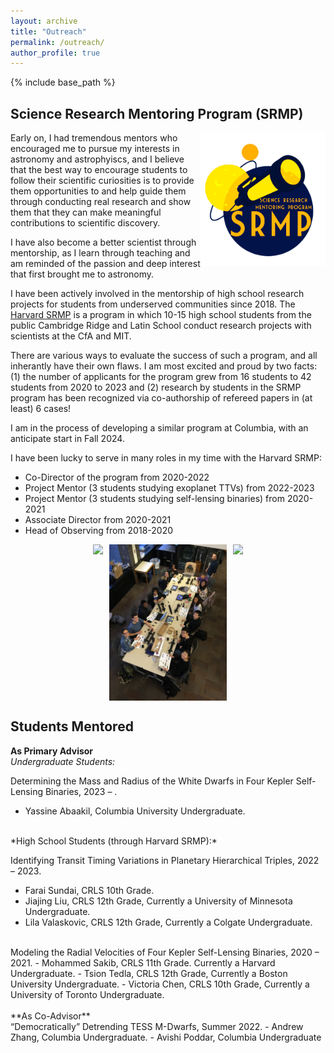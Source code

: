 ```yaml
---
layout: archive
title: "Outreach"
permalink: /outreach/
author_profile: true
---
```


{% include base_path %}


## Science Research Mentoring Program (SRMP)
<img align="right" src="../images/*SRMP.PNG" width=200>

Early on, I had tremendous mentors who encouraged me to pursue my interests in astronomy and astrophyiscs, and I believe that the best way to encourage students to follow their scientific curiosities is to provide them opportunities to and help guide them through conducting real research and show them that they can make meaningful contributions to scientific discovery. <br>

I have also become a better scientist through mentorship, as I learn through teaching and am reminded of the passion and deep interest that first brought me to astronomy.​ <br>

I have been actively involved in the mentorship of high school research projects for students from underserved communities since 2018. The [Harvard SRMP](https://projects.iq.harvard.edu/shrimp/home) is a program in which 10-15 high school students from the public Cambridge Ridge and Latin School conduct research projects with scientists at the CfA and MIT. <br>

There are various ways to evaluate the success of such a program, and all inherantly have their own flaws. I am most excited and proud by two facts: (1) the number of applicants for the program grew from 16 students to 42 students from 2020 to 2023 and (2) research by students in the SRMP program has been recognized via co-authorship of refereed papers in (at least) 6 cases!

I am in the process of developing a similar program at Columbia, with an anticipate start in Fall 2024. <br>

I have been lucky to serve in many roles in my time with the Harvard SRMP: <br>
- Co-Director of the program from 2020-2022
- Project Mentor (3 students studying exoplanet TTVs) from 2022-2023
- Project Mentor (3 students studying self-lensing binaries) from 2020-2021 <br>
- Associate Director from 2020-2021
- Head of Observing from 2018-2020

<div style="display: flex; justify-content: center; height: 250px;">
  <img src="../images/srmp_team_2023.jpg" style="height: 100%; object-fit: cover; margin-right: 10px;" />
  <img src="../images/SRMP_Galileoscopes_2020.JPG" style="height: 100%; object-fit: cover; margin-right: 10px;" />
  <img src="../images/telescopes_2023.jpg" style="height: 100%; object-fit: cover;" />
</div>



## Students Mentored

**As Primary Advisor** <br>
*Undergraduate Students:* <br>

Determining the Mass and Radius of the White Dwarfs in Four Kepler Self-Lensing Binaries, 2023 – . 
- Yassine Abaakil, Columbia University Undergraduate.

<br>
*High School Students (through Harvard SRMP):* <br>

Identifying Transit Timing Variations in Planetary Hierarchical Triples, 2022 – 2023. 
- Farai Sundai, CRLS 10th Grade.
- Jiajing Liu, CRLS 12th Grade, Currently a University of Minnesota Undergraduate.
- Lila Valaskovic, CRLS 12th Grade, Currently a Colgate Undergraduate.

<br>
Modeling the Radial Velocities of Four Kepler Self-Lensing Binaries, 2020 – 2021.
- Mohammed Sakib, CRLS 11th Grade. Currently a Harvard Undergraduate.
- Tsion Tedla, CRLS 12th Grade, Currently a Boston University Undergraduate.
- Victoria Chen, CRLS 10th Grade, Currently a University of Toronto Undergraduate.

<br>
<br>
**As Co-Advisor**<br>
“Democratically” Detrending TESS M-Dwarfs, Summer 2022.
- Andrew Zhang, Columbia Undergraduate.
- Avishi Poddar, Columbia Undergraduate
